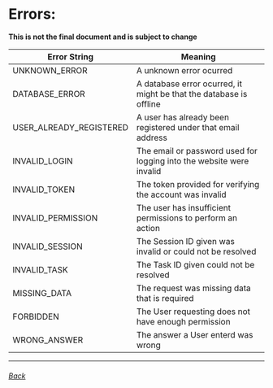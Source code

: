 # Errors:

**This is not the final document and is subject to change**

| Error String            | Meaning                                                              |
| ----------------------- | -------------------------------------------------------------------- |
| UNKNOWN_ERROR           | A unknown error ocurred                                              |
| DATABASE_ERROR          | A database error ocurred, it might be that the database is offline   |
| USER_ALREADY_REGISTERED | A user has already been registered under that email address          |
| INVALID_LOGIN           | The email or password used for logging into the website were invalid |
| INVALID_TOKEN           | The token provided for verifying the account was invalid             |
| INVALID_PERMISSION      | The user has insufficient permissions to perform an action           |
| INVALID_SESSION         | The Session ID given was invalid or could not be resolved            |
| INVALID_TASK            | The Task ID given could not be resolved                              |
| MISSING_DATA            | The request was missing data that is required                        |
| FORBIDDEN               | The User requesting does not have enough permission                  |
| WRONG_ANSWER            | The answer a User enterd was wrong                                   |


---

###### [Back](../README.md)
